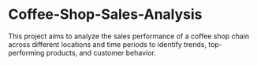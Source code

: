 # Coffee-Shop-Sales-Analysis
This project aims to analyze the sales performance of a coffee shop chain across different locations and time periods to identify trends, top-performing products, and customer behavior.
